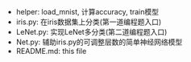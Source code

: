 - helper: load_mnist, 计算accuracy, train模型
- iris.py: 在iris数据集上分类(第一道编程题入口)
- LeNet.py: 实现LeNet多分类(第二道编程题入口)
- Net.py: 辅助iris.py的可调整层数的简单神经网络模型
- README.md: this file